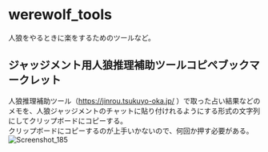 # werewolf_tools
人狼をやるときに楽をするためのツールなど。

## ジャッジメント用人狼推理補助ツールコピペブックマークレット
人狼推理補助ツール（https://jinrou.tsukuyo-oka.jp/ ）で取った占い結果などのメモを、人狼ジャッジメントのチャットに貼り付けれるようにする形式の文字列にしてクリップボードにコピーする。  
クリップボードにコピーするのが上手いかないので、何回か押す必要がある。  
![Screenshot_185](https://user-images.githubusercontent.com/87925771/229924538-38e0b141-8e32-46a9-bd88-4f24a6fa05a5.png)
